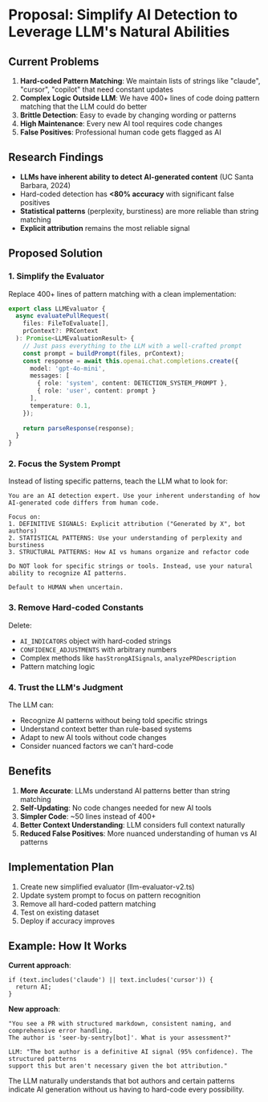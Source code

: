 # Proposal: Simplify AI Detection to Leverage LLM's Natural Abilities

## Current Problems

1. **Hard-coded Pattern Matching**: We maintain lists of strings like "claude", "cursor", "copilot" that need constant updates
2. **Complex Logic Outside LLM**: We have 400+ lines of code doing pattern matching that the LLM could do better
3. **Brittle Detection**: Easy to evade by changing wording or patterns
4. **High Maintenance**: Every new AI tool requires code changes
5. **False Positives**: Professional human code gets flagged as AI

## Research Findings

- **LLMs have inherent ability to detect AI-generated content** (UC Santa Barbara, 2024)
- Hard-coded detection has **<80% accuracy** with significant false positives
- **Statistical patterns** (perplexity, burstiness) are more reliable than string matching
- **Explicit attribution** remains the most reliable signal

## Proposed Solution

### 1. Simplify the Evaluator

Replace 400+ lines of pattern matching with a clean implementation:

```typescript
export class LLMEvaluator {
  async evaluatePullRequest(
    files: FileToEvaluate[],
    prContext?: PRContext
  ): Promise<LLMEvaluationResult> {
    // Just pass everything to the LLM with a well-crafted prompt
    const prompt = buildPrompt(files, prContext);
    const response = await this.openai.chat.completions.create({
      model: 'gpt-4o-mini',
      messages: [
        { role: 'system', content: DETECTION_SYSTEM_PROMPT },
        { role: 'user', content: prompt }
      ],
      temperature: 0.1,
    });
    
    return parseResponse(response);
  }
}
```

### 2. Focus the System Prompt

Instead of listing specific patterns, teach the LLM what to look for:

```
You are an AI detection expert. Use your inherent understanding of how AI-generated code differs from human code.

Focus on:
1. DEFINITIVE SIGNALS: Explicit attribution ("Generated by X", bot authors)
2. STATISTICAL PATTERNS: Use your understanding of perplexity and burstiness
3. STRUCTURAL PATTERNS: How AI vs humans organize and refactor code

Do NOT look for specific strings or tools. Instead, use your natural ability to recognize AI patterns.

Default to HUMAN when uncertain.
```

### 3. Remove Hard-coded Constants

Delete:
- `AI_INDICATORS` object with hard-coded strings
- `CONFIDENCE_ADJUSTMENTS` with arbitrary numbers
- Complex methods like `hasStrongAISignals`, `analyzePRDescription`
- Pattern matching logic

### 4. Trust the LLM's Judgment

The LLM can:
- Recognize AI patterns without being told specific strings
- Understand context better than rule-based systems
- Adapt to new AI tools without code changes
- Consider nuanced factors we can't hard-code

## Benefits

1. **More Accurate**: LLMs understand AI patterns better than string matching
2. **Self-Updating**: No code changes needed for new AI tools
3. **Simpler Code**: ~50 lines instead of 400+
4. **Better Context Understanding**: LLM considers full context naturally
5. **Reduced False Positives**: More nuanced understanding of human vs AI patterns

## Implementation Plan

1. Create new simplified evaluator (llm-evaluator-v2.ts)
2. Update system prompt to focus on pattern recognition
3. Remove all hard-coded pattern matching
4. Test on existing dataset
5. Deploy if accuracy improves

## Example: How It Works

**Current approach**:
```
if (text.includes('claude') || text.includes('cursor')) {
  return AI;
}
```

**New approach**:
```
"You see a PR with structured markdown, consistent naming, and comprehensive error handling. 
The author is 'seer-by-sentry[bot]'. What is your assessment?"

LLM: "The bot author is a definitive AI signal (95% confidence). The structured patterns 
support this but aren't necessary given the bot attribution."
```

The LLM naturally understands that bot authors and certain patterns indicate AI generation without us having to hard-code every possibility.